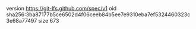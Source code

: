 version https://git-lfs.github.com/spec/v1
oid sha256:3ba87177b5ce6502d4f06ceeb84b5ee7e9310eba7ef5324460323c3e68a77497
size 673
